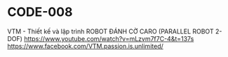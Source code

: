 # CODE-008
VTM - Thiết kế và lập trình ROBOT ĐÁNH CỜ CARO (PARALLEL ROBOT 2-DOF)
https://www.youtube.com/watch?v=mLzvm7f7C-4&t=137s
https://www.facebook.com/VTM.passion.is.unlimited/
